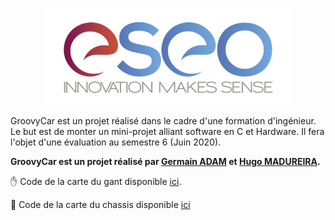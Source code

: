 <p align="center"><img src="readme/img/eseo_logo.png" width="400"></p>


GroovyCar est un projet réalisé dans le cadre d'une formation d'ingénieur.
Le but est de monter un mini-projet alliant software en C et Hardware.
Il fera l'objet d'une évaluation au semestre 6 (Juin 2020).

**GroovyCar est un projet réalisé par [Germain ADAM](https://www.linkedin.com/in/germain-adam-543a26173/) et [Hugo MADUREIRA](https://www.linkedin.com/in/hugo-madureira/).**

✋ Code de la carte du gant disponible [ici](https://github.com/hugoomdra/GloovyCar/tree/code-gant).

🚗 Code de la carte du chassis disponible [ici](https://github.com/hugoomdra/GloovyCar/tree/code-chassis)
